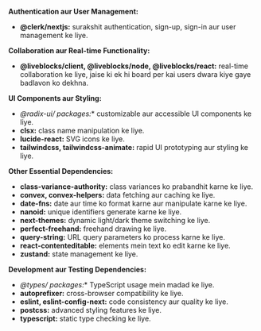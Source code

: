 
**Authentication aur User Management:**

- **@clerk/nextjs:** surakshit authentication, sign-up, sign-in aur user management ke liye.

**Collaboration aur Real-time Functionality:**

- **@liveblocks/client, @liveblocks/node, @liveblocks/react:** real-time collaboration ke liye, jaise ki ek hi board per kai users dwara kiye gaye badlavon ko dekhna.

**UI Components aur Styling:**

- **@radix-ui/* packages:** customizable aur accessible UI components ke liye.
- **clsx:** class name manipulation ke liye.
- **lucide-react:** SVG icons ke liye.
- **tailwindcss, tailwindcss-animate:** rapid UI prototyping aur styling ke liye.

**Other Essential Dependencies:**

- **class-variance-authority:** class variances ko prabandhit karne ke liye.
- **convex, convex-helpers:** data fetching aur caching ke liye.
- **date-fns:** date aur time ko format karne aur manipulate karne ke liye.
- **nanoid:** unique identifiers generate karne ke liye.
- **next-themes:** dynamic light/dark theme switching ke liye.
- **perfect-freehand:** freehand drawing ke liye.
- **query-string:** URL query parameters ko process karne ke liye.
- **react-contenteditable:** elements mein text ko edit karne ke liye.
- **zustand:** state management ke liye.

**Development aur Testing Dependencies:**

- **@types/* packages:** TypeScript usage mein madad ke liye.
- **autoprefixer:** cross-browser compatibility ke liye.
- **eslint, eslint-config-next:** code consistency aur quality ke liye.
- **postcss:** advanced styling features ke liye.
- **typescript:** static type checking ke liye.
